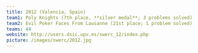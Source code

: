 ```yaml
---
title: 2012 (Valencia, Spain)
team1: Poly Knights (7th place, **silver medal**; 3 problems solved)
team2: Evil Poker Faces From Lausanne (21st place; 1 problem solved)
teams: 44
website: http://users.dsic.upv.es/swerc_12/index.php
picture: /images/swerc/2012.jpg
---
```

